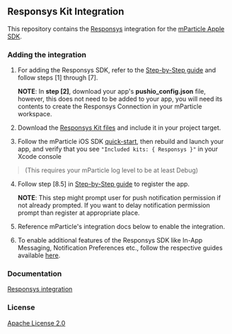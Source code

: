## Responsys Kit Integration

This repository contains the [Responsys](https://docs.oracle.com/cloud/latest/marketingcs_gs/OMCFB/) integration for the [mParticle Apple SDK](https://github.com/mParticle/mparticle-apple-sdk).

### Adding the integration
1. For adding the Responsys SDK, refer to  the [Step-by-Step guide](https://docs.oracle.com/cloud/latest/marketingcs_gs/OMCFA/ios/step-by-step/) and follow steps [1] through [7].

	**NOTE**: In **step [2]**, download your app's **pushio_config.json** file, however, this does not need to be added to your app, you will need its contents to create the Responsys Connection in your mParticle workspace. 

2. Download the [Responsys Kit files](https://github.com/mparticle-integrations/mparticle-apple-integration-responsys/tree/master/mParticle-Responsys) and include it in your project target.

3. Follow the mParticle iOS SDK [quick-start](https://github.com/mParticle/mparticle-apple-sdk), then rebuild and launch your app, and verify that you see `"Included kits: { Responsys }"` in your Xcode console 

> (This requires your mParticle log level to be at least Debug)

4. Follow step [8.5] in [Step-by-Step guide](https://docs.oracle.com/cloud/latest/marketingcs_gs/OMCFA/ios/step-by-step/) to register the app. 

    **NOTE**:  This step might prompt user for push notification permission if not already prompted. If you want to delay notification permission prompt than register at appropriate place.

5. Reference mParticle's integration docs below to enable the integration.

6. To enable additional features of the Responsys SDK like In-App Messaging, Notification Preferences etc., follow the respective guides available [here](https://docs.oracle.com/cloud/latest/marketingcs_gs/OMCFB/ios/).


### Documentation

[Responsys integration](https://docs.mparticle.com/integrations/oracle-responsys/event/)

### License

[Apache License 2.0](http://www.apache.org/licenses/LICENSE-2.0)
